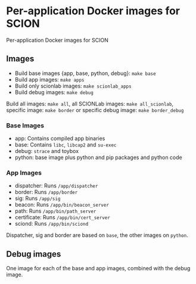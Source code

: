 # Per-application Docker images for SCION

Per-application Docker images for SCION

## Images

-   Build base images {app, base, python, debug}: `make base`
-   Build app images: `make apps`
-   Build only scionlab images: `make scionlab_apps`
-   Build debug images: `make debug`

Build all images: `make all`, all SCIONLab images: `make all_scionlab`, specific image: `make border` or specific debug image:
`make border_debug`

### Base Images

-   app: Contains compiled app binaries
-   base: Contains `libc`, `libcap2` and `su-exec`
-   debug: `strace` and toybox
-   python: base image plus python and pip packages and python code

### App Images

-   dispatcher: Runs `/app/dispatcher`
-   border: Runs `/app/border`
-   sig: Runs `/app/sig`
-   beacon: Runs `/app/bin/beacon_server`
-   path: Runs `/app/bin/path_server`
-   certificate: Runs `/app/bin/cert_server`
-   sciond: Runs `/app/bin/sciond`

Dispatcher, sig and border are based on `base`, the other images on `python`.

## Debug images

One image for each of the base and app images, combined with the debug image.
